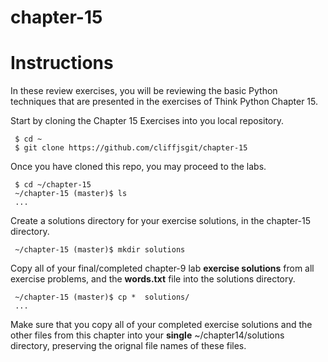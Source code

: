 # chapter-15
# Instructions

In these review exercises, you will be reviewing the basic Python techniques that are presented in the exercises of Think Python Chapter 15. 

Start by cloning the Chapter 15 Exercises into you local repository.
     
     $ cd ~
     $ git clone https://github.com/cliffjsgit/chapter-15
     

Once you have cloned this repo, you may proceed to the labs.
    
     $ cd ~/chapter-15
     ~/chapter-15 (master)$ ls
     ...

Create a solutions directory for your exercise solutions, in the chapter-15 directory.
      
     ~/chapter-15 (master)$ mkdir solutions
      
Copy all of your final/completed chapter-9 lab **exercise solutions** from all exercise 
problems, and the **words.txt** file into the solutions directory.  
    
     ~/chapter-15 (master)$ cp *  solutions/ 
     ...
    
Make sure that you copy all of your completed exercise solutions and the other files
from this chapter into your **single**  ~/chapter14/solutions directory, 
preserving the orignal file names of these files. 
